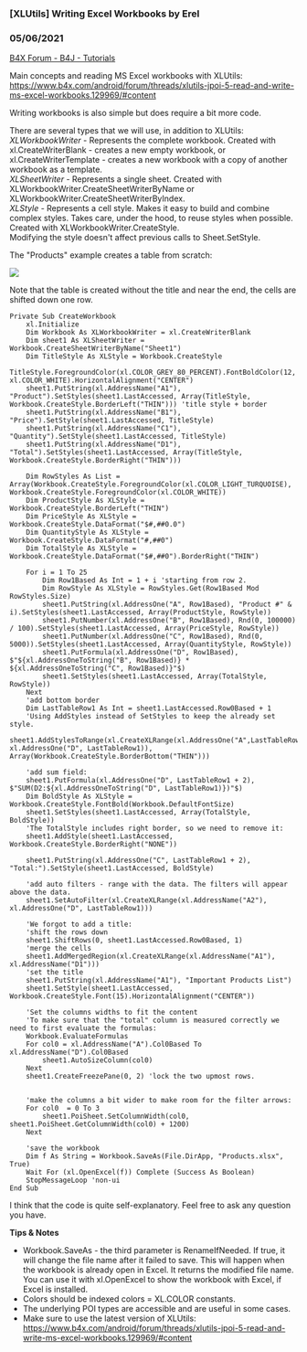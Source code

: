 ### [XLUtils] Writing Excel Workbooks by Erel
### 05/06/2021
[B4X Forum - B4J - Tutorials](https://www.b4x.com/android/forum/threads/130356/)

Main concepts and reading MS Excel workbooks with XLUtils: <https://www.b4x.com/android/forum/threads/xlutils-jpoi-5-read-and-write-ms-excel-workbooks.129969/#content>  
  
Writing workbooks is also simple but does require a bit more code.  
  
There are several types that we will use, in addition to XLUtils:  
*XLWorkbookWriter* - Represents the complete workbook. Created with xl.CreateWriterBlank - creates a new empty workbook, or xl.CreateWriterTemplate - creates a new workbook with a copy of another workbook as a template.  
*XLSheetWriter* - Represents a single sheet. Created with XLWorkbookWriter.CreateSheetWriterByName or XLWorkbookWriter.CreateSheetWriterByIndex.  
*XLStyle* - Represents a cell style. Makes it easy to build and combine complex styles. Takes care, under the hood, to reuse styles when possible. Created with XLWorkbookWriter.CreateStyle.  
Modifying the style doesn't affect previous calls to Sheet.SetStyle.  
  
The "Products" example creates a table from scratch:  
  
![](https://www.b4x.com/android/forum/attachments/112678)  
  
Note that the table is created without the title and near the end, the cells are shifted down one row.  

```B4X
Private Sub CreateWorkbook  
    xl.Initialize  
    Dim Workbook As XLWorkbookWriter = xl.CreateWriterBlank  
    Dim sheet1 As XLSheetWriter = Workbook.CreateSheetWriterByName("Sheet1")  
    Dim TitleStyle As XLStyle = Workbook.CreateStyle  
    TitleStyle.ForegroundColor(xl.COLOR_GREY_80_PERCENT).FontBoldColor(12, xl.COLOR_WHITE).HorizontalAlignment("CENTER")  
    sheet1.PutString(xl.AddressName("A1"), "Product").SetStyles(sheet1.LastAccessed, Array(TitleStyle, Workbook.CreateStyle.BorderLeft("THIN"))) 'title style + border  
    sheet1.PutString(xl.AddressName("B1"), "Price").SetStyle(sheet1.LastAccessed, TitleStyle)  
    sheet1.PutString(xl.AddressName("C1"), "Quantity").SetStyle(sheet1.LastAccessed, TitleStyle)  
    sheet1.PutString(xl.AddressName("D1"), "Total").SetStyles(sheet1.LastAccessed, Array(TitleStyle, Workbook.CreateStyle.BorderRight("THIN")))  
  
    Dim RowStyles As List = Array(Workbook.CreateStyle.ForegroundColor(xl.COLOR_LIGHT_TURQUOISE), Workbook.CreateStyle.ForegroundColor(xl.COLOR_WHITE))  
    Dim ProductStyle As XLStyle = Workbook.CreateStyle.BorderLeft("THIN")  
    Dim PriceStyle As XLStyle = Workbook.CreateStyle.DataFormat("$#,##0.0")  
    Dim QuantityStyle As XLStyle = Workbook.CreateStyle.DataFormat("#,##0")  
    Dim TotalStyle As XLStyle = Workbook.CreateStyle.DataFormat("$#,##0").BorderRight("THIN")  
  
    For i = 1 To 25  
        Dim Row1Based As Int = 1 + i 'starting from row 2.  
        Dim RowStyle As XLStyle = RowStyles.Get(Row1Based Mod RowStyles.Size)  
        sheet1.PutString(xl.AddressOne("A", Row1Based), "Product #" & i).SetStyles(sheet1.LastAccessed, Array(ProductStyle, RowStyle))  
        sheet1.PutNumber(xl.AddressOne("B", Row1Based), Rnd(0, 100000) / 100).SetStyles(sheet1.LastAccessed, Array(PriceStyle, RowStyle))  
        sheet1.PutNumber(xl.AddressOne("C", Row1Based), Rnd(0, 5000)).SetStyles(sheet1.LastAccessed, Array(QuantityStyle, RowStyle))  
        sheet1.PutFormula(xl.AddressOne("D", Row1Based), $"${xl.AddressOneToString("B", Row1Based)} * ${xl.AddressOneToString("C", Row1Based)}"$)  
        sheet1.SetStyles(sheet1.LastAccessed, Array(TotalStyle, RowStyle))  
    Next  
    'add bottom border  
    Dim LastTableRow1 As Int = sheet1.LastAccessed.Row0Based + 1  
    'Using AddStyles instead of SetStyles to keep the already set style.  
    sheet1.AddStylesToRange(xl.CreateXLRange(xl.AddressOne("A",LastTableRow1), xl.AddressOne("D", LastTableRow1)), Array(Workbook.CreateStyle.BorderBottom("THIN")))  
  
    'add sum field:  
    sheet1.PutFormula(xl.AddressOne("D", LastTableRow1 + 2), $"SUM(D2:${xl.AddressOneToString("D", LastTableRow1)})"$)  
    Dim BoldStyle As XLStyle = Workbook.CreateStyle.FontBold(Workbook.DefaultFontSize)  
    sheet1.SetStyles(sheet1.LastAccessed, Array(TotalStyle, BoldStyle))  
    'The TotalStyle includes right border, so we need to remove it:  
    sheet1.AddStyle(sheet1.LastAccessed, Workbook.CreateStyle.BorderRight("NONE"))  
      
    sheet1.PutString(xl.AddressOne("C", LastTableRow1 + 2), "Total:").SetStyle(sheet1.LastAccessed, BoldStyle)  
  
    'add auto filters - range with the data. The filters will appear above the data.  
    sheet1.SetAutoFilter(xl.CreateXLRange(xl.AddressName("A2"), xl.AddressOne("D", LastTableRow1)))  
      
    'We forgot to add a title:  
    'shift the rows down  
    sheet1.ShiftRows(0, sheet1.LastAccessed.Row0Based, 1)  
    'merge the cells  
    sheet1.AddMergedRegion(xl.CreateXLRange(xl.AddressName("A1"), xl.AddressName("D1")))  
    'set the title  
    sheet1.PutString(xl.AddressName("A1"), "Important Products List")  
    sheet1.SetStyle(sheet1.LastAccessed, Workbook.CreateStyle.Font(15).HorizontalAlignment("CENTER"))  
      
    'Set the columns widths to fit the content  
    'To make sure that the "total" column is measured correctly we need to first evaluate the formulas:  
    Workbook.EvaluateFormulas  
    For col0 = xl.AddressName("A").Col0Based To xl.AddressName("D").Col0Based  
        sheet1.AutoSizeColumn(col0)  
    Next  
    sheet1.CreateFreezePane(0, 2) 'lock the two upmost rows.  
      
      
    'make the columns a bit wider to make room for the filter arrows:  
    For col0  = 0 To 3  
        sheet1.PoiSheet.SetColumnWidth(col0, sheet1.PoiSheet.GetColumnWidth(col0) + 1200)  
    Next  
      
    'save the workbook  
    Dim f As String = Workbook.SaveAs(File.DirApp, "Products.xlsx", True)  
    Wait For (xl.OpenExcel(f)) Complete (Success As Boolean)  
    StopMessageLoop 'non-ui  
End Sub
```

  
  
I think that the code is quite self-explanatory. Feel free to ask any question you have.  
  
**Tips & Notes**  
  
- Workbook.SaveAs - the third parameter is RenameIfNeeded. If true, it will change the file name after it failed to save. This will happen when the workbook is already open in Excel. It returns the modified file name. You can use it with xl.OpenExcel to show the workbook with Excel, if Excel is installed.  
- Colors should be indexed colors = XL.COLOR constants.  
- The underlying POI types are accessible and are useful in some cases.  
- Make sure to use the latest version of XLUtils: <https://www.b4x.com/android/forum/threads/xlutils-jpoi-5-read-and-write-ms-excel-workbooks.129969/#content>